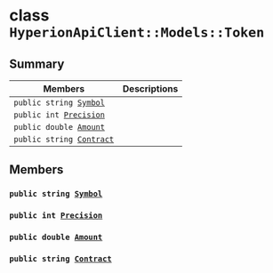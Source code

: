 # class `HyperionApiClient::Models::Token` 

## Summary

 Members                        | Descriptions                                
--------------------------------|---------------------------------------------
`public string `[`Symbol`](#class_hyperion_api_client_1_1_models_1_1_token_1a598b75bfd99d152464ba0da8db597986) | 
`public int `[`Precision`](#class_hyperion_api_client_1_1_models_1_1_token_1a42c66e1f66f4905f05cc0e4cf5b1aff0) | 
`public double `[`Amount`](#class_hyperion_api_client_1_1_models_1_1_token_1a55bff9c718e88294f5939ab15d15578b) | 
`public string `[`Contract`](#class_hyperion_api_client_1_1_models_1_1_token_1a9b4baf8484b98d89513d7776a8877d0e) | 

## Members

### `public string `[`Symbol`](#class_hyperion_api_client_1_1_models_1_1_token_1a598b75bfd99d152464ba0da8db597986) 

### `public int `[`Precision`](#class_hyperion_api_client_1_1_models_1_1_token_1a42c66e1f66f4905f05cc0e4cf5b1aff0) 

### `public double `[`Amount`](#class_hyperion_api_client_1_1_models_1_1_token_1a55bff9c718e88294f5939ab15d15578b) 

### `public string `[`Contract`](#class_hyperion_api_client_1_1_models_1_1_token_1a9b4baf8484b98d89513d7776a8877d0e) 

